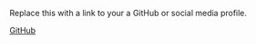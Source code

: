 Replace this with a link to your a GitHub or social media profile.

[GitHub](http://Aiswarys/markdown-portfolio.com)
